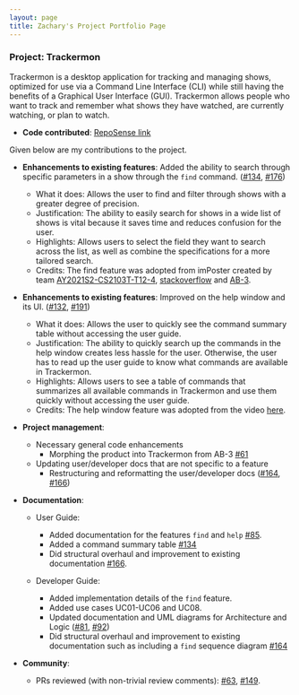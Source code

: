 ```yaml
---
layout: page
title: Zachary's Project Portfolio Page
---
```


### Project: Trackermon

Trackermon is a desktop application for tracking and managing shows, optimized for use via a Command Line Interface (CLI) while still having the benefits of a Graphical User Interface (GUI). Trackermon allows people who want to track and remember what shows they have watched, are currently watching, or plan to watch.


* **Code contributed**: [RepoSense link](https://nus-cs2103-ay2122s2.github.io/tp-dashboard/?search=ardentsoul&sort=groupTitle&sortWithin=title&timeframe=commit&mergegroup=&groupSelect=groupByRepos&breakdown=true&checkedFileTypes=docs~functional-code~test-code~other&since=2022-02-18)

Given below are my contributions to the project.

* **Enhancements to existing features**: Added the ability to search through specific parameters in a show through the `find` command. ([\#134](https://github.com/AY2122S2-CS2103T-T09-3/tp/pull/134), [\#176](https://github.com/AY2122S2-CS2103T-T09-3/tp/pull/176))
  * What it does: Allows the user to find and filter through shows with a greater degree of precision.
  * Justification: The ability to easily search for shows in a wide list of shows is vital because it saves time and reduces confusion for the user.
  * Highlights: Allows users to select the field they want to search across the list, as well as combine the specifications for a more tailored search.
  * Credits: The find feature was adopted from imPoster created by team [AY2021S2-CS2103T-T12-4](https://github.com/AY2021S2-CS2103T-T12-4/tp), [stackoverflow](https://stackoverflow.com/questions/24553761/how-to-apply-multiple-predicates-to-a-java-util-stream) and [AB-3](https://se-education.org/addressbook-level3/DeveloperGuide.html).

* **Enhancements to existing features**: Improved on the help window and its UI. ([\#132](https://github.com/AY2122S2-CS2103T-T09-3/tp/pull/132), [\#191](https://github.com/AY2122S2-CS2103T-T09-3/tp/pull/191))
  * What it does: Allows the user to quickly see the command summary table without accessing the user guide.
  * Justification: The ability to quickly search up the commands in the help window creates less hassle for the user. Otherwise, the user has to read up the user guide to know what commands are available in Trackermon.
  * Highlights: Allows users to see a table of commands that summarizes all available commands in Trackermon and use them quickly without accessing the user guide.
  * Credits: The help window feature was adopted from the video [here](https://youtu.be/vego72w5kPU).
  

* **Project management**:
  * Necessary general code enhancements
    * Morphing the product into Trackermon from AB-3 [\#61](https://github.com/AY2122S2-CS2103T-T09-3/tp/pull/61)
  * Updating user/developer docs that are not specific to a feature
    * Restructuring and reformatting the user/developer docs ([\#164](https://github.com/AY2122S2-CS2103T-T09-3/tp/pull/164), [\#166](https://github.com/AY2122S2-CS2103T-T09-3/tp/pull/166))

* **Documentation**:
  * User Guide:
    * Added documentation for the features `find` and `help` [\#85](https://github.com/AY2122S2-CS2103T-T09-3/tp/pull/85).
    * Added a command summary table [\#134](https://github.com/AY2122S2-CS2103T-T09-3/tp/pull/134/files)
    * Did structural overhaul and improvement to existing documentation [\#166](https://github.com/AY2122S2-CS2103T-T09-3/tp/pull/166).

  * Developer Guide:
    * Added implementation details of the `find` feature.
    * Added use cases UC01-UC06 and UC08.
    * Updated documentation and UML diagrams for Architecture and Logic ([\#81](https://github.com/AY2122S2-CS2103T-T09-3/tp/pull/81), [\#92](https://github.com/AY2122S2-CS2103T-T09-3/tp/pull/92))
    * Did structural overhaul and improvement to existing documentation such as including a `find` sequence diagram [\#164](https://github.com/AY2122S2-CS2103T-T09-3/tp/pull/164)

* **Community**:
  * PRs reviewed (with non-trivial review comments): [\#63](https://github.com/AY2122S2-CS2103T-T09-3/tp/issues/63#issuecomment-1062927666), [\#149](https://github.com/AY2122S2-CS2103T-T09-3/tp/pull/149#discussion_r833837438).
